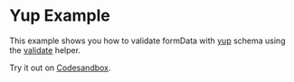 # Yup Example

This example shows you how to validate formData with [yup](https://github.com/jquense/yup) schema using the [validate](/packages/conform-yup/README.md#validate) helper.

<!-- sandbox src="/examples/yup" -->

Try it out on [Codesandbox](https://codesandbox.io/s/github/edmundhung/conform/tree/main/examples/yup).

<!-- /sandbox -->
